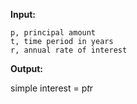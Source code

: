 **Input:**

    p, principal amount
    t, time period in years
    r, annual rate of interest
**Output:**

  simple interest = p*t*r

